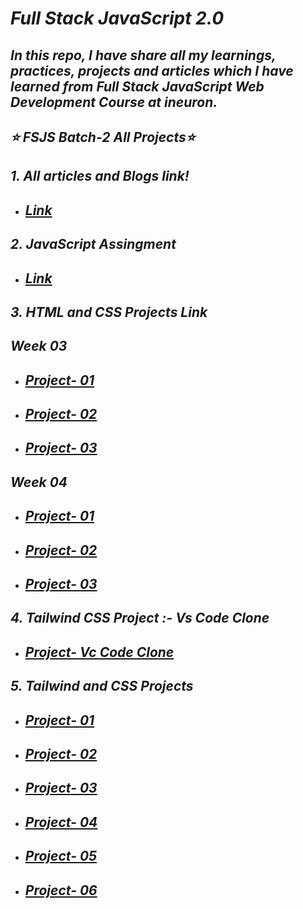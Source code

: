 # _Full Stack JavaScript 2.0_


## _In this repo, I have share all my learnings, practices, projects and articles which I have learned from Full Stack JavaScript Web Development Course at ineuron._


## _⭐ FSJS Batch-2 All Projects⭐_

## _1. All articles and Blogs link!_

- ## _[Link](https://github.com/krrishmittal/FSJS2.0/tree/main/Articles)_

##  _2. JavaScript Assingment_

- ## _[Link](https://github.com/krrishmittal/FSJS2.0/tree/main/JavaScript%20Assignment)_

## _3. HTML and CSS Projects Link_
## _Week 03_
- ## _[Project- 01](https://github.com/krrishmittal/FSJS2.0/tree/main/HTML%20and%20CSS%20Assignment/Week%2003/FSJS%202.0%20Project%2001)_

- ## _[Project- 02](https://github.com/krrishmittal/FSJS2.0/tree/main/HTML%20and%20CSS%20Assignment/Week%2003/FSJS%202.0%20Project%2002)_

- ## _[Project- 03](https://github.com/krrishmittal/FSJS2.0/tree/main/HTML%20and%20CSS%20Assignment/Week%2003/FSJS%202.0%20Project%2003)_

## _Week 04_
- ## _[Project- 01](https://github.com/krrishmittal/FSJS2.0/tree/main/HTML%20and%20CSS%20Assignment/Week%2004/Project%201)_

- ## _[Project- 02](https://github.com/krrishmittal/FSJS2.0/tree/main/HTML%20and%20CSS%20Assignment/Week%2004/Project%202)_

- ## _[Project- 03](https://github.com/krrishmittal/FSJS2.0/tree/main/HTML%20and%20CSS%20Assignment/Week%2004/Project%203)_

## _4. Tailwind CSS Project :- Vs Code Clone_

- ## _[Project- Vc Code Clone]()_

## _5. Tailwind and CSS Projects_
- ## _[Project- 01]()_

- ## _[Project- 02]()_

- ## _[Project- 03]()_

- ## _[Project- 04]()_

- ## _[Project- 05]()_

- ## _[Project- 06]()_

